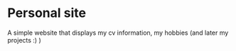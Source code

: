 # Personal site
A simple website that displays my cv information, my hobbies (and later my projects :) ) 
